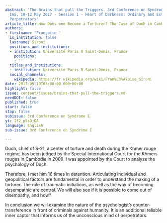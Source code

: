 ```yaml
---
abstract: 'The Brains that pull the Triggers. 3rd Conference on Syndrome E, Paris
  IAS, 10-12 May 2017 - Session 1 - Heart of Darkness: Ordinary and Extraordinary
  Perpetrators'
article_title: How Does one Become a Torturer? The Case of Duch in Cambodia
authors:
- firstname: 'Françoise '
  is_institution: false
  lastname: Sironi
  positions_and_institutions:
  - institution: Université Paris 8 Saint-Denis, France
    positions:
    - ''
  titles_and_institutions:
  - institution: Université Paris 8 Saint-Denis, France
  social_channels:
    wikipedia: https://fr.wikipedia.org/wiki/Fran%C3%A7oise_Sironi
date: 2017-05-10T03:00:00.000+00:00
highlight: false
issue: content/issues/brains-that-pull-the-triggers.md
needDOI: false
published: true
start: false
stop: false
subissue: 3rd Conference on Syndrome E
yt: If2_p5sDjOA
language: English
sub-issue: 3rd Conference on Syndrome E

---
```

Duch, chief of S-21, a center of torture and death during the Khmer rouge regime, has been judged by the Special International Court for the Khmers rouges in Cambodia in 2009. I was appointed by the Court to analyze the psychology of Duch. 

Therefore, I met him 16 times in detention. Articulating individual and geopolitical factors are fundamental in order to understand the making of a torturer. The role of traumatic initiations, as well as the way of becoming desempathic are central. We will also see if it is possible to come out of disempathy, and how?

In conclusion we will examine the nature of the psychologist’s counter-transference in front of criminals against humanity. It is an additional reliable inner captor that informs us of the unconscious mind of perpetrators.

<Youtube yt="If2_p5sDjOA" caption="How Does one Become a Torturer? The Case of Duch in Cambodia" start="false" stop="false"></Youtube>